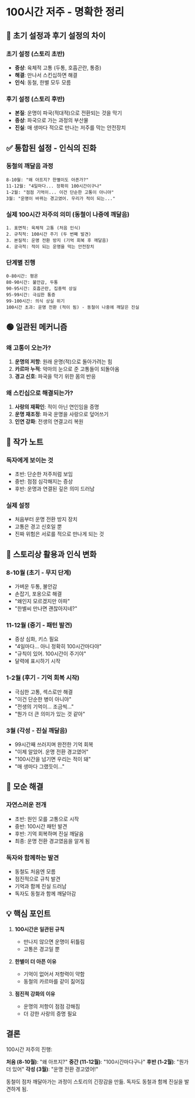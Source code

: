 # 100시간 저주 - 명확한 정리

## 🔴 초기 설정과 후기 설정의 차이

### 초기 설정 (스토리 초반)
- **증상**: 육체적 고통 (두통, 호흡곤란, 통증)
- **해결**: 만나서 스킨십하면 해결
- **인식**: 동철, 한별 모두 모름

### 후기 설정 (스토리 후반)
- **본질**: 운명이 파국(적대적)으로 전환되는 것을 막기
- **증상**: 파국으로 가는 과정의 부산물
- **진실**: 매 생마다 적으로 만나는 저주를 막는 안전장치

## ✅ 통합된 설정 - 인식의 진화

### 동철의 깨달음 과정
```
8-10월: "왜 아프지? 한별이도 아픈가?"
11-12월: "4일마다... 정확히 100시간이구나"
1-2월: "점점 기억이... 이건 단순한 고통이 아니야"
3월: "운명이 바뀌는 경고였어. 우리가 적이 되는..."
```

### 실제 100시간 저주의 의미 (동철이 나중에 깨달음)
```
1. 표면적: 육체적 고통 (처음 인식)
2. 규칙적: 100시간 주기 (두 번째 발견)
3. 본질적: 운명 전환 방지 (기억 회복 후 깨달음)
4. 궁극적: 적이 되는 운명을 막는 안전장치
```

### 단계별 진행
```
0-80시간: 평온
80-90시간: 불안감, 두통
90-95시간: 호흡곤란, 집중력 상실
95-99시간: 극심한 통증
99-100시간: 의식 상실 위기
100시간 초과: 운명 전환 (적이 됨) - 동철이 나중에 깨달은 진실
```

## 🟢 일관된 메커니즘

### 왜 고통이 오는가?
1. **운명의 저항**: 원래 운명(적)으로 돌아가려는 힘
2. **카르마 누적**: 악마의 눈으로 준 고통들이 되돌아옴
3. **경고 신호**: 파국을 막기 위한 몸의 반응

### 왜 스킨십으로 해결되는가?
1. **사랑의 재확인**: 적이 아닌 연인임을 증명
2. **운명 재조정**: 파국 운명을 사랑으로 덮어쓰기
3. **인연 강화**: 전생의 연결고리 복원

## 📝 작가 노트

### 독자에게 보이는 것
- 초반: 단순한 저주처럼 보임
- 중반: 점점 심각해지는 증상
- 후반: 운명과 연결된 깊은 의미 드러남

### 실제 설정
- 처음부터 운명 전환 방지 장치
- 고통은 경고 신호일 뿐
- 진짜 위험은 서로를 적으로 만나게 되는 것

## 🎯 스토리상 활용과 인식 변화

### 8-10월 (초기 - 무지 단계)
- 가벼운 두통, 불안감
- 손잡기, 포옹으로 해결
- "왜인지 모르겠지만 아파"
- "한별씨 만나면 괜찮아지네?"

### 11-12월 (중기 - 패턴 발견)
- 증상 심화, 키스 필요
- "4일마다... 아니 정확히 100시간마다야"
- "규칙이 있어. 100시간이 주기야"
- 달력에 표시하기 시작

### 1-2월 (후기 - 기억 회복 시작)
- 극심한 고통, 섹스로만 해결
- "이건 단순한 병이 아니야"
- "전생의 기억이... 조금씩..."
- "뭔가 더 큰 의미가 있는 것 같아"

### 3월 (각성 - 진실 깨달음)
- 99시간째 쓰러지며 완전한 기억 회복
- "이제 알았어. 운명 전환 경고였어"
- "100시간을 넘기면 우리는 적이 돼"
- "매 생마다 그랬듯이..."

## 🔧 모순 해결

### 자연스러운 전개
- 초반: 원인 모를 고통으로 시작
- 중반: 100시간 패턴 발견
- 후반: 기억 회복하며 진실 깨달음
- 최종: 운명 전환 경고였음을 알게 됨

### 독자와 함께하는 발견
- 동철도 처음엔 모름
- 점진적으로 규칙 발견
- 기억과 함께 진실 드러남
- 독자도 동철과 함께 깨달아감

## 💡 핵심 포인트

1. **100시간은 일관된 규칙**
   - 만나지 않으면 운명이 뒤틀림
   - 고통은 경고일 뿐

2. **한별이 더 아픈 이유**
   - 기억이 없어서 저항력이 약함
   - 동철의 카르마를 같이 짊어짐

3. **점진적 강화의 이유**
   - 운명의 저항이 점점 강해짐
   - 더 강한 사랑의 증명 필요

## 결론

100시간 저주의 진행:

**처음 (8-10월)**: "왜 아프지?"
**중간 (11-12월)**: "100시간마다구나"
**후반 (1-2월)**: "뭔가 더 있어"
**각성 (3월)**: "운명 전환 경고였어!"

동철이 점차 깨달아가는 과정이 스토리의 긴장감을 만듦.
독자도 동철과 함께 진실을 발견하게 됨.
